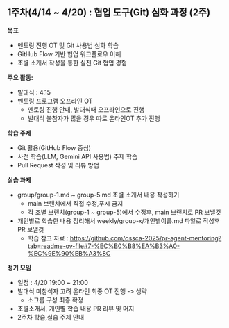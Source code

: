 ## 1주차(4/14 ~ 4/20) :  협업 도구(Git) 심화 과정 (2주)
**목표**
- 멘토링 진행 OT 및 Git 사용법 심화 학습
- GitHub Flow 기반 협업 워크플로우 이해
- 조별 소개서 작성을 통한 실전 Git 협업 경험

**주요 활동:**
- 발대식 : 4.15  
- 멘토링 프로그램 오프라인 OT
  - 멘토링 진행 안내, 발대식때 오프라인으로 진행
  - 발대식 불참자가 많을 경우 따로 온라인OT 추가 진행

**학습 주제**
- Git 활용(GitHub Flow 중심)
- 사전 학습(LLM, Gemini API 사용법) 주제 학습
- Pull Request 작성 및 리뷰 방법

**실습 과제**
- group/group-1.md ~ group-5.md 조별 소개서 내용 작성하기
  - main 브랜치에서 직접 수정,푸시 금지
  - 각 조별 브랜치(group-1 ~ group-5)에서 수정후, main 브랜치로 PR 보낼것
- 개인별로 학습한 내용 정리해서 weekly/group-x/개인별이름.md 파일로 작성후 PR 보낼것
  - 학습 참고 자료 : https://github.com/ossca-2025/pr-agent-mentoring?tab=readme-ov-file#7-%EC%B0%B8%EA%B3%A0-%EC%9E%90%EB%A3%8C

**정기 모임**
- 일정 : 4/20 19:00 ~ 21:00
- 발대식 미참석자 고려 온라인 최종 OT 진행 -> 생략
  - 소그룹 구성 최종 확정
- 조별소개서, 개인별 학습 내용 PR 리뷰 및 머지
- 2주차 학습,실습 주제 안내